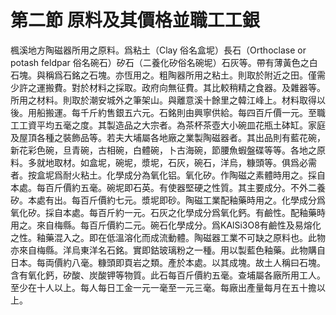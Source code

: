 # 第二節    原料及其價格並職工工銀

楓溪地方陶磁器所用之原料。爲粘土（Clay 俗名盒坭）長石（Orthoclase or potash feldpar 俗名碗石）矽石（二養化矽俗名碗坭）石灰等。帶有薄黃色之白石塊。與稱爲石銘之石塊。亦恆用之。粗陶器所用之粘土。則取於附近之田。僅需少許之運搬費。對於材料之採取。政府向無征費。其比較稍精之食器。及雜器等。所用之材料。則取於潮安城外之筆架山。與離意溪十餘里之韓江峰上。材料取得以後。用船搬運。每千斤約售銀五六元。石銘則由興寧供給。每四百斤價一元。至職工工資平均五毫之度。其製造品之大宗者。為茶杯茶壺大小碗皿花瓶土砵缸。家庭及屋頂各種之裝飾品等。若夫大埔屬各地廠之業製陶磁器者。其出品則有藍花碗，新花彩色碗，旦青碗，古相碗，白體碗，卜古海碗，節腰魚蝦盤碟等等。各地之原料。多就地取材。如盒坭，碗坭，漿坭，石灰，碗石，洋烏，糠頭等。俱爲必需者。按盒坭爲耐火粘土。化學成分為氧化铝。氧化矽。作陶磁之素體時用之。採自本處。每百斤價約五毫。碗坭即石英。有使器堅硬之性質。其主要成分。不外二養矽。本處有出。每百斤價約七元。漿坭即砂。陶磁工業配釉藥時用之。化學成分爲氧化矽。採自本處。每百斤約一元。石灰之化學成分爲氧化鈣。有鹼性。配釉藥時用之。來自梅縣。每百斤價約二元。碗石化學成分。爲KAlSi3O8有鹼性及易熔化之性。釉藥混入之。即在低溫溶化而成流動體。陶磁器工業不可缺之原料也。此物亦來自梅縣。洋烏東洋名石銘。實即鈷玻璃粉之一種。用以製藍色釉藥。此物購自日本。每両價約八毫。糠頭即頁岩之類。產於本處。以其成塊。故土人稱曰石塊。含有氧化鈣，矽酸、炭酸钾等物質。此石每百斤價約五毫。查埔屬各廠所用工人。至少在十人以上。每人每日工金一元一毫至一元三毫。每廠出產量每月在五十擔以上。

